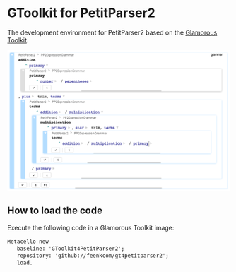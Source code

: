 # GToolkit for PetitParser2
The development environment for PetitParser2 based on the [Glamorous Toolkit](https://gtoolkit.com).

![PetitParser2 productions expanded in place](doc/pp-coder-pp-parser-expansion.png "PetitParser2 productions expanded in place")


## How to load the code

Execute the following code in a Glamorous Toolkit image:

```
Metacello new
   baseline: 'GToolkit4PetitParser2';
   repository: 'github://feenkcom/gt4petitparser2';
   load.
```
